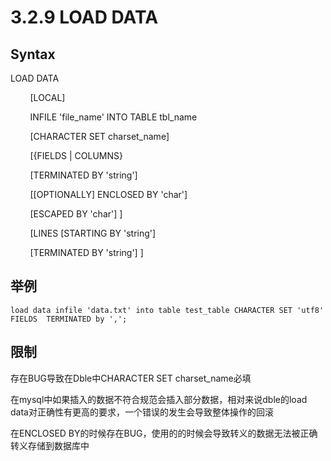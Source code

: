 # 3.2.9 LOAD DATA
##  Syntax
LOAD  DATA  

&nbsp;&nbsp;&nbsp;&nbsp;&nbsp;&nbsp;&nbsp;&nbsp;[LOCAL]

&nbsp;&nbsp;&nbsp;&nbsp;&nbsp;&nbsp;&nbsp;&nbsp;INFILE 'file_name' INTO TABLE tbl_name

&nbsp;&nbsp;&nbsp;&nbsp;&nbsp;&nbsp;&nbsp;&nbsp;[CHARACTER SET charset_name]

&nbsp;&nbsp;&nbsp;&nbsp;&nbsp;&nbsp;&nbsp;&nbsp;[{FIELDS | COLUMNS}

&nbsp;&nbsp;&nbsp;&nbsp;&nbsp;&nbsp;&nbsp;&nbsp;[TERMINATED BY 'string']

&nbsp;&nbsp;&nbsp;&nbsp;&nbsp;&nbsp;&nbsp;&nbsp;[[OPTIONALLY] ENCLOSED BY 'char']

&nbsp;&nbsp;&nbsp;&nbsp;&nbsp;&nbsp;&nbsp;&nbsp;[ESCAPED BY 'char'] ]

&nbsp;&nbsp;&nbsp;&nbsp;&nbsp;&nbsp;&nbsp;&nbsp;[LINES [STARTING BY 'string']

&nbsp;&nbsp;&nbsp;&nbsp;&nbsp;&nbsp;&nbsp;&nbsp;[TERMINATED BY 'string'] ]

## 举例
```
load data infile 'data.txt' into table test_table CHARACTER SET 'utf8' FIELDS  TERMINATED by ',';
```

## 限制
存在BUG导致在Dble中CHARACTER SET charset_name必填

在mysql中如果插入的数据不符合规范会插入部分数据，相对来说dble的load data对正确性有更高的要求，一个错误的发生会导致整体操作的回滚

在ENCLOSED BY的时候存在BUG，使用的的时候会导致转义的数据无法被正确转义存储到数据库中